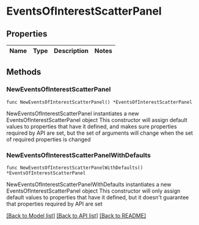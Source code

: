 # EventsOfInterestScatterPanel

## Properties

Name | Type | Description | Notes
------------ | ------------- | ------------- | -------------

## Methods

### NewEventsOfInterestScatterPanel

`func NewEventsOfInterestScatterPanel() *EventsOfInterestScatterPanel`

NewEventsOfInterestScatterPanel instantiates a new EventsOfInterestScatterPanel object
This constructor will assign default values to properties that have it defined,
and makes sure properties required by API are set, but the set of arguments
will change when the set of required properties is changed

### NewEventsOfInterestScatterPanelWithDefaults

`func NewEventsOfInterestScatterPanelWithDefaults() *EventsOfInterestScatterPanel`

NewEventsOfInterestScatterPanelWithDefaults instantiates a new EventsOfInterestScatterPanel object
This constructor will only assign default values to properties that have it defined,
but it doesn't guarantee that properties required by API are set


[[Back to Model list]](../README.md#documentation-for-models) [[Back to API list]](../README.md#documentation-for-api-endpoints) [[Back to README]](../README.md)


